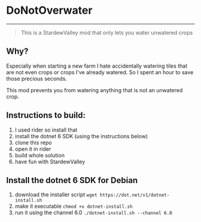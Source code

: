 # DoNotOverwater

---

> This is a StardewValley mod that only lets you water unwatered crops

## Why?

Especially when starting a new farm I hate accidentally watering tiles that are not even crops or crops I've already watered. So I spent an hour to save those precious seconds. 

This mod prevents you from watering anything that is not an unwatered crop. 

## Instructions to build:

1. I used rider so install that
2. install the dotnet 6 SDK (using the instructions below)
3. clone this repo 
4. open it in rider
5. build whole solution
6. have fun with StardewValley

## Install the dotnet 6 SDK for Debian

1. download the installer script
`wget https://dot.net/v1/dotnet-install.sh`
2. make it executable `chmod +x dotnet-install.sh`
3. run it using the channel 6.0 `./dotnet-install.sh --channel 6.0`